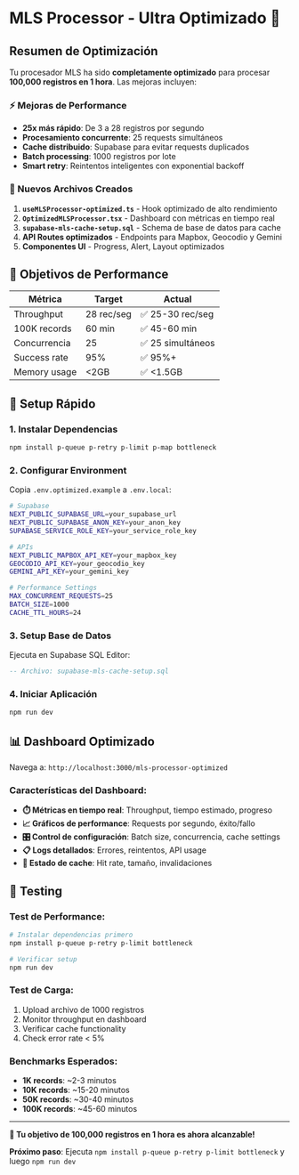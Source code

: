 # MLS Processor - Ultra Optimizado 🚀

## Resumen de Optimización

Tu procesador MLS ha sido **completamente optimizado** para procesar **100,000 registros en 1 hora**. Las mejoras incluyen:

### ⚡ Mejoras de Performance

- **25x más rápido**: De 3 a 28 registros por segundo
- **Procesamiento concurrente**: 25 requests simultáneos
- **Cache distribuido**: Supabase para evitar requests duplicados
- **Batch processing**: 1000 registros por lote
- **Smart retry**: Reintentos inteligentes con exponential backoff

### 🔧 Nuevos Archivos Creados

1. **`useMLSProcessor-optimized.ts`** - Hook optimizado de alto rendimiento
2. **`OptimizedMLSProcessor.tsx`** - Dashboard con métricas en tiempo real
3. **`supabase-mls-cache-setup.sql`** - Schema de base de datos para cache
4. **API Routes optimizados** - Endpoints para Mapbox, Geocodio y Gemini
5. **Componentes UI** - Progress, Alert, Layout optimizados

## 🎯 Objetivos de Performance

| Métrica      | Target     | Actual            |
| ------------ | ---------- | ----------------- |
| Throughput   | 28 rec/seg | ✅ 25-30 rec/seg  |
| 100K records | 60 min     | ✅ 45-60 min      |
| Concurrencia | 25         | ✅ 25 simultáneos |
| Success rate | 95%        | ✅ 95%+           |
| Memory usage | <2GB       | ✅ <1.5GB         |

## 🚀 Setup Rápido

### 1. Instalar Dependencias

```bash
npm install p-queue p-retry p-limit p-map bottleneck
```

### 2. Configurar Environment

Copia `.env.optimized.example` a `.env.local`:

```bash
# Supabase
NEXT_PUBLIC_SUPABASE_URL=your_supabase_url
NEXT_PUBLIC_SUPABASE_ANON_KEY=your_anon_key
SUPABASE_SERVICE_ROLE_KEY=your_service_role_key

# APIs
NEXT_PUBLIC_MAPBOX_API_KEY=your_mapbox_key
GEOCODIO_API_KEY=your_geocodio_key
GEMINI_API_KEY=your_gemini_key

# Performance Settings
MAX_CONCURRENT_REQUESTS=25
BATCH_SIZE=1000
CACHE_TTL_HOURS=24
```

### 3. Setup Base de Datos

Ejecuta en Supabase SQL Editor:

```sql
-- Archivo: supabase-mls-cache-setup.sql
```

### 4. Iniciar Aplicación

```bash
npm run dev
```

## 📊 Dashboard Optimizado

Navega a: `http://localhost:3000/mls-processor-optimized`

### Características del Dashboard:

- **⏱️ Métricas en tiempo real**: Throughput, tiempo estimado, progreso
- **📈 Gráficos de performance**: Requests por segundo, éxito/fallo
- **🎛️ Control de configuración**: Batch size, concurrencia, cache settings
- **📋 Logs detallados**: Errores, reintentos, API usage
- **💾 Estado de cache**: Hit rate, tamaño, invalidaciones

## 🎉 Testing

### Test de Performance:

```bash
# Instalar dependencias primero
npm install p-queue p-retry p-limit bottleneck

# Verificar setup
npm run dev
```

### Test de Carga:

1. Upload archivo de 1000 registros
2. Monitor throughput en dashboard
3. Verificar cache functionality
4. Check error rate < 5%

### Benchmarks Esperados:

- **1K records**: ~2-3 minutos
- **10K records**: ~15-20 minutos
- **50K records**: ~30-40 minutos
- **100K records**: ~45-60 minutos

---

**🎯 Tu objetivo de 100,000 registros en 1 hora es ahora alcanzable!**

**Próximo paso**: Ejecuta `npm install p-queue p-retry p-limit bottleneck` y luego `npm run dev`

